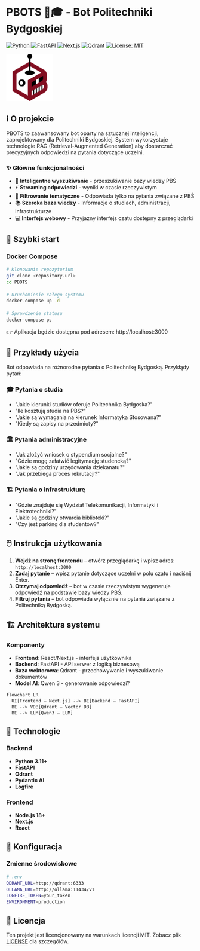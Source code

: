 # PBOTS 🤖🎓 - Bot Politechniki Bydgoskiej

[![Python](https://img.shields.io/badge/python-3.11+-blue.svg)](https://www.python.org/)
[![FastAPI](https://img.shields.io/badge/FastAPI-0.95.1-green.svg)](https://fastapi.tiangolo.com/)
[![Next.js](https://img.shields.io/badge/Next.js-13.4.4-black.svg)](https://nextjs.org/)
[![Qdrant](https://img.shields.io/badge/Qdrant-1.2.0-orange.svg)](https://qdrant.tech/)
[![License: MIT](https://img.shields.io/badge/License-MIT-yellow.svg)](https://opensource.org/licenses/MIT)


<img src="frontend/public/assets/pbots_logo.png" alt="Logo projektu" width="25%"/>




## ℹ️ O projekcie

PBOTS to zaawansowany bot oparty na sztucznej inteligencji, zaprojektowany dla Politechniki Bydgoskiej. System wykorzystuje technologie RAG (Retrieval-Augmented Generation) aby dostarczać precyzyjnych odpowiedzi na pytania dotyczące uczelni.

### ✨ Główne funkcjonalności

- 🔎 **Inteligentne wyszukiwanie** - przeszukiwanie bazy wiedzy PBŚ
- ⚡ **Streaming odpowiedzi** - wyniki w czasie rzeczywistym
- 🎯 **Filtrowanie tematyczne** - Odpowiada tylko na pytania związane z PBŚ
- 📚 **Szeroka baza wiedzy** - Informacje o studiach, administracji, infrastrukturze
- 💻 **Interfejs webowy** - Przyjazny interfejs czatu dostępny z przeglądarki

## 🚀 Szybki start

### Docker Compose 

```bash
# Klonowanie repozytorium
git clone <repository-url>
cd PBOTS

# Uruchomienie całego systemu
docker-compose up -d

# Sprawdzenie statusu
docker-compose ps
```

👉 Aplikacja będzie dostępna pod adresem: http://localhost:3000


## 💬 Przykłady użycia

Bot odpowiada na różnorodne pytania o Politechnikę Bydgoską. Przykłądy pytań:

### 🎓 Pytania o studia
- "Jakie kierunki studiów oferuje Politechnika Bydgoska?"
- "Ile kosztują studia na PBŚ?"
- "Jakie są wymagania na kierunek Informatyka Stosowana?"
- "Kiedy są zapisy na przedmioty?"

### 🏛️ Pytania administracyjne
- "Jak złożyć wniosek o stypendium socjalne?"
- "Gdzie mogę załatwić legitymację studencką?"
- "Jakie są godziny urzędowania dziekanatu?"
- "Jak przebiega proces rekrutacji?"

### 🏗️ Pytania o infrastrukturę
- "Gdzie znajduje się Wydział Telekomunikacji, Informatyki i Elektrotechniki?"
- "Jakie są godziny otwarcia biblioteki?"
- "Czy jest parking dla studentów?"

## 🖱️ Instrukcja użytkowania
1. **Wejdź na stronę frontendu** – otwórz przeglądarkę i wpisz adres: `http://localhost:3000`
2. **Zadaj pytanie** – wpisz pytanie dotyczące uczelni w polu czatu i naciśnij Enter.
3. **Otrzymaj odpowiedź** – bot w czasie rzeczywistym wygeneruje odpowiedź na podstawie bazy wiedzy PBŚ.
4. **Filtruj pytania** – bot odpowiada wyłącznie na pytania związane z Politechniką Bydgoską.

## 🏗️ Architektura systemu

### Komponenty
- **Frontend**: React/Next.js - interfejs użytkownika
- **Backend**: FastAPI - API serwer z logiką biznesową
- **Baza wektorowa**: Qdrant - przechowywanie i wyszukiwanie dokumentów
- **Model AI**: Qwen 3 - generowanie odpowiedzi?

```mermaid
flowchart LR
  UI[Frontend – Next.js] --> BE[Backend – FastAPI]
  BE --> VDB[Qdrant – Vector DB]
  BE --> LLM[Qwen3 – LLM]
```


## 🧰 Technologie

### Backend
- **Python 3.11+**
- **FastAPI**
- **Qdrant**
- **Pydantic AI**
- **Logfire**

### Frontend
- **Node.js 18+**
- **Next.js**
- **React**

## 🔧 Konfiguracja

### Zmienne środowiskowe

```bash
# .env
QDRANT_URL=http://qdrant:6333
OLLAMA_URL=http://ollama:11434/v1
LOGFIRE_TOKEN=your_token
ENVIRONMENT=production
```
## 📜 Licencja

Ten projekt jest licencjonowany na warunkach licencji MIT. Zobacz plik [LICENSE](LICENSE) dla szczegółów.

